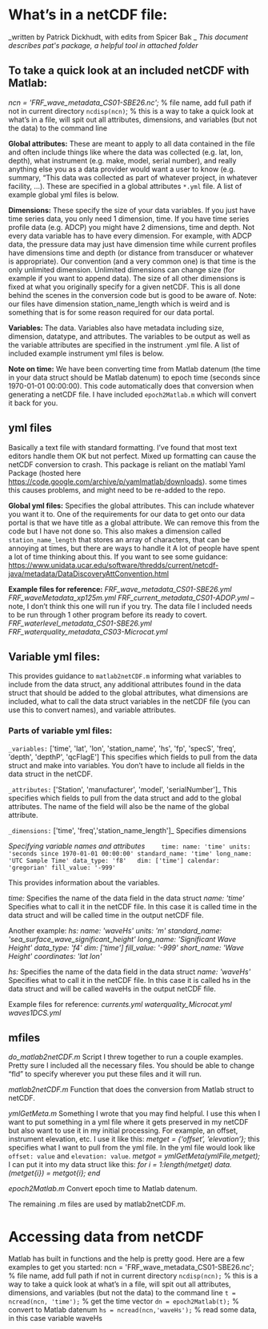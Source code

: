 # What’s in a netCDF file:
_written by Patrick Dickhudt, with edits from Spicer Bak _
_This document describes pat's package, a helpful tool in attached folder_ 

## To take a quick look at an included netCDF with Matlab:

_ncn = 'FRF_wave_metadata_CS01-SBE26.nc';_  % file name, add full path if not in current directory
`ncdisp(ncn)`;  % this is a way to take a quick look at what’s in a file, will spit out all attributes, dimensions, and variables (but not the data) to the command line

__Global attributes:__ These are meant to apply to all data contained in the file and often include things like where the data was collected (e.g. lat, lon, depth), what instrument (e.g. make, model, serial number), and really anything else you as a data provider would want a user to know (e.g. summary, “This data was collected as part of whatever project, in whatever facility, …). These are specified in a global attributes `*.yml` file.  A list of example global yml files is below. 

__Dimensions:__ These specify the size of your data variables.  If you just have time series data, you only need 1 dimension, time.  If you have time series profile data (e.g. ADCP) you might have 2 dimensions, time and depth.  Not every data variable has to have every dimension. For example, with ADCP data, the pressure data may just have dimension time while current profiles have dimensions time and depth (or distance from transducer or whatever is appropriate). Our convention (and a very common one) is that time is the only unlimited dimension. Unlimited dimensions can change size (for example if you want to append data).  The size of all other dimensions is fixed at what you originally specify for a given netCDF.  This is all done behind the scenes in the conversion code but is good to be aware of. Note: our files have dimension station_name_length which is weird and is something that is for some reason required for our data portal.  

__Variables:__  The data.  Variables also have metadata including size, dimension, datatype, and attributes.  The variables to be output as well as the variable attributes are specified in the instrument .yml file. A list of included example instrument yml files is below.

__Note on time:__ We have been converting time from Matlab datenum (the time in your data struct should be Matlab datenum) to epoch time (seconds since 1970-01-01 00:00:00).  This code automatically does that conversion when generating a netCDF file.  I have included `epoch2Matlab.m` which will convert it back for you.  


## yml files

Basically a text file with standard formatting.  I’ve found that most text editors handle them OK but not perfect.  Mixed up formatting can cause the netCDF conversion to crash.  This package is reliant on the matlabl Yaml Package (hosted here  https://code.google.com/archive/p/yamlmatlab/downloads).  some times this causes problems, and might need to be re-added to the repo.

__Global yml files:__
Specifies the global attributes. This can include whatever you want it to. One of the requirements for our data to get onto our data portal is that we have title as a global attribute.  We can remove this from the code but I have not done so.  This also makes a dimension called `station_name_length` that stores an array of characters, that can be annoying at times, but there are ways to handle it
 A lot of people have spent a lot of time thinking about this.  If you want to see some guidance:
https://www.unidata.ucar.edu/software/thredds/current/netcdf-java/metadata/DataDiscoveryAttConvention.html

__Example files for reference:__
_FRF_wave_metadata_CS01-SBE26.yml_
_FRF_waveMetadata_xp125m.yml_
_FRF_current_metadata_CS01-ADOP.yml_ – note, I don’t think this one will run if you try.  The data file I included needs to be run through 1 other program before its ready to covert.
_FRF_waterlevel_metadata_CS01-SBE26.yml_
_FRF_waterquality_metadata_CS03-Microcat.yml_

## Variable yml files:
This provides guidance to `matlab2netCDF.m` informing what variables to include from the data struct, any additional attributes found in the data struct that should be added to the global attributes, what dimensions are included, what to call the data struct variables in the netCDF file (you can use this to convert names), and variable attributes.

### Parts of variable yml files:
`_variables:` ['time', 'lat', 'lon', 'station_name', 'hs', 'fp', 'specS', 'freq', 'depth', 'depthP', 'qcFlagE']
This specifies which fields to pull from the data struct and make into variables.  You don’t have to include all fields in the data struct in the netCDF.

`_attributes:` ['Station', 'manufacturer', 'model', 'serialNumber']_
This specifies which fields to pull from the data struct and add to the global attributes.  The name of the field will also be the name of the global attribute.

`_dimensions:` ['time', 'freq','station_name_length']_
Specifies dimensions

_Specifying variable names and attributes_
`    time:
        name: 'time'
        units: 'seconds since 1970-01-01 00:00:00'
        standard_name: 'time'
        long_name: 'UTC Sample Time'
        data_type: 'f8'  
        dim: ['time']
        calendar: 'gregorian'
        fill_value: '-999'`

This provides information about the variables.

_time:_
Specifies the name of the data field in the data struct
_name: 'time'_
Specifies what to call it in the netCDF file.  In this case it is called time in the data struct and will be called time in the output netCDF file. 

Another example:
_hs:
    name: 'waveHs'
    units: 'm'
    standard_name: 'sea_surface_wave_significant_height'
    long_name: 'Significant Wave Height'
    data_type: 'f4'
    dim: ['time']
    fill_value: '-999'
    short_name: 'Wave Height'
    coordinates: 'lat lon'_

_hs:_
Specifies the name of the data field in the data struct
_name: 'waveHs'_
Specifies what to call it in the netCDF file.  In this case it is called hs in the data struct and will be called waveHs in the output netCDF file. 

Example files for reference: 
_currents.yml_
_waterquality_Microcat.yml_
_waves1DCS.yml_




## mfiles
_do_matlab2netCDF.m_
	Script I threw together to run a couple examples.  Pretty sure I included all the necessary files. You should be able to change “fld” to specify wherever you put these files and it will run.

_matlab2netCDF.m_
	Function that does the conversion from Matlab struct to netCDF.

_ymlGetMeta.m_
	Something I wrote that you may find helpful.  I use this when I want to put something in a yml file where it gets preserved in my netCDF but also want to use it in my initial processing.  For example, an offset, instrument elevation, etc.  I use it like this:
_metget = {‘offset’, ’elevation’};_   this specifies what I want to pull from the yml file. In the yml file would look like `offset: value` and `elevation: value`.
_metgot = ymlGetMeta(ymlFile,metget);_
I can put it into my data struct like this:
_for i = 1:length(metget)
        data.(metget{i}) = metgot{i};
 end_

_epoch2Matlab.m_
	Convert epoch time to Matlab datenum.  

The remaining .m files are used by matlab2netCDF.m.


# Accessing data from netCDF
Matlab has built in functions and the help is pretty good.  Here are a few examples to get you started:
ncn = 'FRF_wave_metadata_CS01-SBE26.nc';    % file name, add full path if not in current directory
`ncdisp(ncn);`  % this is a way to take a quick look at what’s in a file, will spit out all attributes, dimensions, and variables (but not the data) to the command line
`t = ncread(ncn, 'time');`  % get the time vector
`dn = epoch2Matlab(t);` % convert to Matlab datenum
`hs = ncread(ncn,'waveHs');`  % read some data, in this case variable waveHs

